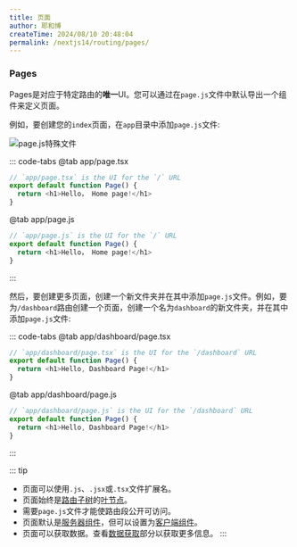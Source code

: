 ```yaml
---
title: 页面
author: 耶和博
createTime: 2024/08/10 20:48:04
permalink: /nextjs14/routing/pages/
---
```


### **Pages**

Pages是对应于特定路由的**唯一**UI。您可以通过在`page.js`文件中默认导出一个组件来定义页面。

例如，要创建您的`index`页面，在`app`目录中添加`page.js`文件:

![page.js特殊文件](https://nextjs.org/_next/image?url=%2Fdocs%2Flight%2Fpage-special-file.png&w=3840&q=75)

::: code-tabs
@tab app/page.tsx
``` TypeScript
// `app/page.tsx` is the UI for the `/` URL
export default function Page() {
  return <h1>Hello， Home page!</h1>
}
```
@tab app/page.js
``` JavaScript
// `app/page.js` is the UI for the `/` URL
export default function Page() {
  return <h1>Hello， Home page!</h1>
}
```
:::

然后，要创建更多页面，创建一个新文件夹并在其中添加`page.js`文件。例如，要为`/dashboard`路由创建一个页面，创建一个名为`dashboard`的新文件夹，并在其中添加`page.js`文件:

::: code-tabs
@tab app/dashboard/page.tsx
``` TypeScript
// `app/dashboard/page.tsx` is the UI for the `/dashboard` URL
export default function Page() {
  return <h1>Hello, Dashboard Page!</h1>
}
```
@tab app/dashboard/page.js
``` JavaScript
// `app/dashboard/page.js` is the UI for the `/dashboard` URL
export default function Page() {
  return <h1>Hello, Dashboard Page!</h1>
}
```
:::

::: tip
* 页面可以使用`.js`、`.jsx`或`.tsx`文件扩展名。
* 页面始终是[路由子树](https://nextjs.org/docs/app/building-your-application/routing#terminology)的[叶节点](https://nextjs.org/docs/app/building-your-application/routing#terminology)。
* 需要`page.js`文件才能使路由段公开可访问。
* 页面默认是[服务器组件](https://nextjs.org/docs/app/building-your-application/rendering/server-components)，但可以设置为[客户端组件](https://nextjs.org/docs/app/building-your-application/rendering/client-components)。
* 页面可以获取数据。查看[数据获取](https://nextjs.org/docs/app/building-your-application/data-fetching)部分以获取更多信息。
:::